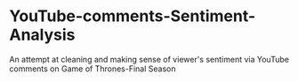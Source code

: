 # YouTube-comments-Sentiment-Analysis
An attempt at cleaning and making sense of viewer's sentiment via YouTube comments on Game of Thrones-Final Season
